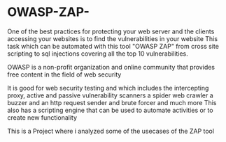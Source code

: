 # OWASP-ZAP-
One of the best practices for protecting your web server and the clients accessing your websites is to find the vulnerabilities in your website 
This task which can be automated with this tool "OWASP ZAP" from cross site scripting to sql injections covering all the top 10 vulnerabilities.

OWASP is a non-profit organization and online community that provides free content in the field of web security 

It is good for web security testing and which includes the intercepting proxy, active and passive vulnerability scanners a spider web crawler a buzzer and an http request sender and brute forcer and much more 
This also has a scripting engine that can be used to automate activities or to create new functionality 

This is a Project where i analyzed some of the usecases of the ZAP tool 


